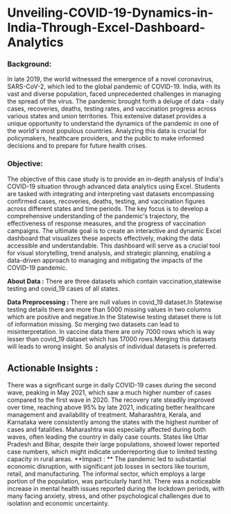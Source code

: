 # Unveiling-COVID-19-Dynamics-in-India-Through-Excel-Dashboard-Analytics

### **Background:**

In late 2019, the world witnessed the emergence of a novel coronavirus, SARS-CoV-2, which led to the global pandemic of COVID-19. India, with its vast and diverse population, faced unprecedented challenges in managing the spread of the virus. The pandemic brought forth a deluge of data - daily cases, recoveries, deaths, testing rates, and vaccination progress across various states and union territories. This extensive dataset provides a unique opportunity to understand the dynamics of the pandemic in one of the world's most populous countries. Analyzing this data is crucial for policymakers, healthcare providers, and the public to make informed decisions and to prepare for future health crises.

### **Objective:**

The objective of this case study is to provide an in-depth analysis of India's COVID-19 situation through advanced data analytics using Excel. Students are tasked with integrating and interpreting vast datasets encompassing confirmed cases, recoveries, deaths, testing, and vaccination figures across different states and time periods. The key focus is to develop a comprehensive understanding of the pandemic's trajectory, the effectiveness of response measures, and the progress of vaccination campaigns. The ultimate goal is to create an interactive and dynamic Excel dashboard that visualizes these aspects effectively, making the data accessible and understandable. This dashboard will serve as a crucial tool for visual storytelling, trend analysis, and strategic planning, enabling a data-driven approach to managing and mitigating the impacts of the COVID-19 pandemic.

**About Data :** There are three datasets which contain vaccination,statewise testing and covid_19 cases of all states.

**Data Preprocessing :** There are null values in covid_19 dataset.In Statewise testing details there are more than 5000 missing values in two columns which are positive and negative.In the Statewise testing dataset there is lot of information missing. So merging two datasets can lead to misinterpretation. In vaccine data there are only 7000 rows which is way lesser than covid_19 dataset which has 17000 rows.Merging this datasets will leads to wrong insight. So analysis of individual datasets is preferred.

## Actionable Insights :
There was a significant surge in daily COVID-19 cases during the second wave, peaking in May 2021, which saw a much higher number of cases compared to the first wave in 2020.
The recovery rate steadily improved over time, reaching above 95% by late 2021, indicating better healthcare management and availability of treatment.
Maharashtra, Kerala, and Karnataka were consistently among the states with the highest number of cases and fatalities. Maharashtra was especially affected during both waves, often leading the country in daily case counts.
States like Uttar Pradesh and Bihar, despite their large populations, showed lower reported case numbers, which might indicate underreporting due to limited testing capacity in rural areas.
**Impact : **
The pandemic led to substantial economic disruption, with significant job losses in sectors like tourism, retail, and manufacturing. The informal sector, which employs a large portion of the population, was particularly hard hit.
There was a noticeable increase in mental health issues reported during the lockdown periods, with many facing anxiety, stress, and other psychological challenges due to isolation and economic uncertainty.
